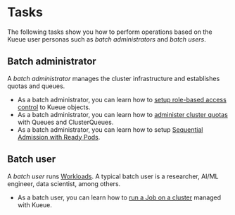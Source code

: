 # Tasks

The following tasks show you how to perform operations based on the Kueue user
personas such as _batch administrators_ and _batch users_.

## Batch administrator

A _batch administrator_ manages the cluster infrastructure and establishes
quotas and queues.

- As a batch administrator, you can learn how to [setup role-based access control](setup_rbac.md)
  to Kueue objects.
- As a batch administrator, you can learn how to
  [administer cluster quotas](administer_cluster_quotas.md) with Queues and
  ClusterQueues.
- As a batch administrator, you can learn how to setup
  [Sequential Admission with Ready Pods](setup_sequential_admission.md).

## Batch user

A _batch user_ runs [Workloads](/docs/concepts/workload.md). A typical
batch user is a researcher, AI/ML engineer, data scientist, among others.

- As a batch user, you can learn how to [run a Job on a cluster](run_jobs.md)
  managed with Kueue.
